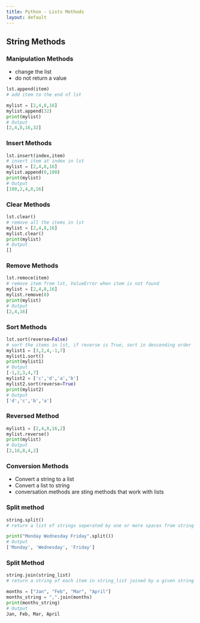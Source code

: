 ```yaml
---
title: Python - Lists Methods
layout: default
---
```


## String Methods

### Manipulation Methods

* change the list
* do not return a value

```python
lst.append(item)
# add item to the end of lst

mylist = [2,4,8,16]
mylist.append(32)
print(mylist)
# Output
[2,4,8,16,32]
```

### Insert Methods

```python
lst.insert(index,item)
# insert item at index in lst
mylist = [2,4,8,16]
mylist.append(0,100)
print(mylist)
# Output
[100,2,4,8,16]

```

### Clear Methods

```python
lst.clear()
# remove all the items in lst
mylist = [2,4,8,16]
mylist.clear()
print(mylist)
# Output
[]
```

### Remove Methods

```python
lst.remoce(item)
# remove item from lst, ValueError when item is not found
mylist = [2,4,8,16]
mylist.remove(8)
print(mylist)
# Output
[2,4,16]
```

### Sort Methods

```python
lst.sort(reverse=False)
# sort the items in lst, if reverse is True, sort in descending order
mylist1 = [3,2,4,-1,7]
mylist1.sort()
print(mylist1)
# Output
[-1,2,3,4,7]
mylist2 = ['c','d','a','b']
mylist2.sort(reverse=True)
print(mylist2)
# Output
['d','c','b','a']

```

### Reversed Method

```python
mylist1 = [2,4,8,16,2]
mylist.reverse()
print(mylist)
# Output
[2,16,8,4,2]

```

### Conversion Methods

* Convert a string to a list
* Convert a list to string
* conversation methods are sting methods that work with lists

### Split method

```python
string.split()
# return a list of strings seperated by one or more spaces from string

print("Monday Wednesday Friday".split())
# Output
['Monday', 'Wednesday', 'Friday']
```

### Split Method

```python
string.join(string_list)
# return a string of each item in string_list joined by a given string

months = ["Jan", "Feb", "Mar", "April"]
months_string = ",".join(months)
print(months_string)
# Output
Jan, Feb, Mar, April
```
